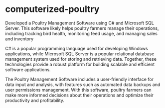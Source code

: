 # computerized-poultry
Developed a Poultry Management Software using C# and Microsoft SQL Server. This software likely helps poultry farmers manage their operations, including tracking bird health, monitoring feed usage, and managing sales and inventory  

C# is a popular programming language used for developing Windows applications, while Microsoft SQL Server is a popular relational database management system used for storing and retrieving data. Together, these technologies provide a robust platform for building scalable and efficient software applications.  

The Poultry Management Software includes a user-friendly interface for data input and analysis, with features such as automated data backups and user permissions management. With this software, poultry farmers can make more informed decisions about their operations and optimize their productivity and profitability.

